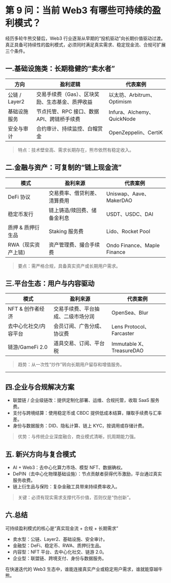 # 第 9 问：当前 Web3 有哪些可持续的盈利模式？

经历多轮牛熊交替后，Web3 行业逐渐从早期的“投机驱动”向长期价值驱动过渡。  
真正具备可持续性的盈利模式，必须同时满足真实需求、稳定现金流、合规可扩展三个条件。


## 一.基础设施类：长期稳健的“卖水者”
| 方向 | 盈利逻辑 | 代表案例 |
|------|---------|---------|
| 公链 / Layer2| 交易手续费（Gas）、区块奖励、生态基金、质押收益 | 以太坊、Arbitrum、Optimism |
| 基础设施服务 | 节点托管、RPC 接口、数据 API、跨链桥手续费 | Infura、Alchemy、QuickNode |
| 安全与审计 | 合约审计、持续监控、白帽赏金 | OpenZeppelin、CertiK |
> 特点：技术壁垒高、需求长期存在，熊市依然有稳定收入。


## 二.金融与资产：可复制的“链上现金流”
| 模式 | 盈利来源 | 代表案例 |
|------|---------|---------|
| DeFi 协议 | 交易费率、借贷利差、清算费用 | Uniswap、Aave、MakerDAO |
| 稳定币发行| 链上铸造/赎回费、储备金利息 | USDT、USDC、DAI |
| 质押 & 质押衍生品| Staking 服务费 | Lido、Rocket Pool |
| RWA（现实资产上链) | 资产管理费、撮合手续费 | Ondo Finance、Maple Finance |

> 要点：需严格合规，具备真实资产或长期用户需求。

## 三.平台生态：用户与内容驱动

| 模式 | 盈利来源 | 代表案例 |
|------|---------|---------|
| NFT & 创作者经济 | 交易手续费、平台抽成、二级市场分润 | OpenSea、Blur |
| 去中心化社交/内容平台 | 会员订阅、广告分成、协议费 | Lens Protocol、Farcaster |
| 链游/GameFi 2.0 | 道具交易、订阅、平台税 | Immutable X、TreasureDAO |
> 趋势：从一次性“炒作”转向长期用户留存和增值服务。

---

## 四.企业与合规解决方案
- 联盟链 / 企业级链改：提供定制化部署、运维、合规托管，收取 SaaS 服务费。
- 支付与跨境结算：使用稳定币或 CBDC 提供低成本结算，赚取手续费与汇率差。
- 身份与数据服务：DID、隐私计算、链上 KYC，按调用或存储计费。
> 优势：与传统企业深度融合，商业模式清晰，抗周期能力强。

## 五. 新兴方向与复合模式
- AI + Web3：去中心化算力市场、模型 NFT、数据确权。  
- DePIN（去中心化物理基础设施）：节点贡献者获得代币激励，平台通过真实服务收费。  
- 链上衍生品与保险：复杂金融工具带来持续费率收入。  
> 关键：必须有现实需求支撑代币价值，否则仅是“伪创新”。

## 六.总结

可持续盈利模式的核心是“真实现金流 + 合规 + 长期需求”  

- 卖水型：公链、Layer2、基础设施、安全审计。  
- 金融型：DeFi、稳定币、RWA、质押衍生品。  
- 内容型：NFT 平台、去中心化社交、链游 2.0。  
- 企业型：联盟链、跨境支付、身份与数据服务。  

在快速迭代的 Web3 生态中，谁能连接真实产业或稳定用户需求，谁就能穿越牛熊。
